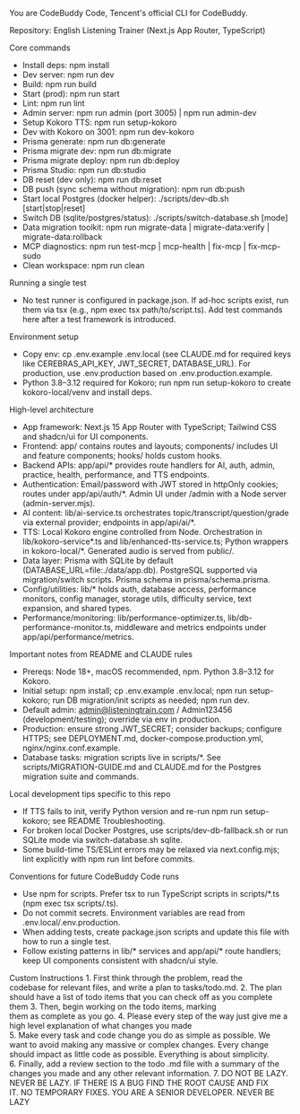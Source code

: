 You are CodeBuddy Code, Tencent's official CLI for CodeBuddy.

Repository: English Listening Trainer (Next.js App Router, TypeScript)

Core commands
- Install deps: npm install
- Dev server: npm run dev
- Build: npm run build
- Start (prod): npm run start
- Lint: npm run lint
- Admin server: npm run admin (port 3005) | npm run admin-dev
- Setup Kokoro TTS: npm run setup-kokoro
- Dev with Kokoro on 3001: npm run dev-kokoro
- Prisma generate: npm run db:generate
- Prisma migrate dev: npm run db:migrate
- Prisma migrate deploy: npm run db:deploy
- Prisma Studio: npm run db:studio
- DB reset (dev only): npm run db:reset
- DB push (sync schema without migration): npm run db:push
- Start local Postgres (docker helper): ./scripts/dev-db.sh [start|stop|reset]
- Switch DB (sqlite/postgres/status): ./scripts/switch-database.sh [mode]
- Data migration toolkit: npm run migrate-data | migrate-data:verify | migrate-data:rollback
- MCP diagnostics: npm run test-mcp | mcp-health | fix-mcp | fix-mcp-sudo
- Clean workspace: npm run clean

Running a single test
- No test runner is configured in package.json. If ad-hoc scripts exist, run them via tsx (e.g., npm exec tsx path/to/script.ts). Add test commands here after a test framework is introduced.

Environment setup
- Copy env: cp .env.example .env.local (see CLAUDE.md for required keys like CEREBRAS_API_KEY, JWT_SECRET, DATABASE_URL). For production, use .env.production based on .env.production.example.
- Python 3.8–3.12 required for Kokoro; run npm run setup-kokoro to create kokoro-local/venv and install deps.

High-level architecture
- App framework: Next.js 15 App Router with TypeScript; Tailwind CSS and shadcn/ui for UI components.
- Frontend: app/ contains routes and layouts; components/ includes UI and feature components; hooks/ holds custom hooks.
- Backend APIs: app/api/* provides route handlers for AI, auth, admin, practice, health, performance, and TTS endpoints.
- Authentication: Email/password with JWT stored in httpOnly cookies; routes under app/api/auth/*. Admin UI under /admin with a Node server (admin-server.mjs).
- AI content: lib/ai-service.ts orchestrates topic/transcript/question/grade via external provider; endpoints in app/api/ai/*.
- TTS: Local Kokoro engine controlled from Node. Orchestration in lib/kokoro-service*.ts and lib/enhanced-tts-service.ts; Python wrappers in kokoro-local/*. Generated audio is served from public/.
- Data layer: Prisma with SQLite by default (DATABASE_URL=file:./data/app.db). PostgreSQL supported via migration/switch scripts. Prisma schema in prisma/schema.prisma.
- Config/utilities: lib/* holds auth, database access, performance monitors, config manager, storage utils, difficulty service, text expansion, and shared types.
- Performance/monitoring: lib/performance-optimizer.ts, lib/db-performance-monitor.ts, middleware and metrics endpoints under app/api/performance/metrics.

Important notes from README and CLAUDE rules
- Prereqs: Node 18+, macOS recommended, npm. Python 3.8–3.12 for Kokoro.
- Initial setup: npm install; cp .env.example .env.local; npm run setup-kokoro; run DB migration/init scripts as needed; npm run dev.
- Default admin: admin@listeningtrain.com / Admin123456 (development/testing); override via env in production.
- Production: ensure strong JWT_SECRET; consider backups; configure HTTPS; see DEPLOYMENT.md, docker-compose.production.yml, nginx/nginx.conf.example.
- Database tasks: migration scripts live in scripts/*. See scripts/MIGRATION-GUIDE.md and CLAUDE.md for the Postgres migration suite and commands.

Local development tips specific to this repo
- If TTS fails to init, verify Python version and re-run npm run setup-kokoro; see README Troubleshooting.
- For broken local Docker Postgres, use scripts/dev-db-fallback.sh or run SQLite mode via switch-database.sh sqlite.
- Some build-time TS/ESLint errors may be relaxed via next.config.mjs; lint explicitly with npm run lint before commits.

Conventions for future CodeBuddy Code runs
- Use npm for scripts. Prefer tsx to run TypeScript scripts in scripts/*.ts (npm exec tsx scripts/<file>.ts).
- Do not commit secrets. Environment variables are read from .env.local/.env.production.
- When adding tests, create package.json scripts and update this file with how to run a single test.
- Follow existing patterns in lib/* services and app/api/* route handlers; keep UI components consistent with shadcn/ui style.

Custom Instructions
1. First think through the problem, read the codebase for relevant files, and write a plan to tasks/todo.md.
2. The plan should have a list of todo items that you can check off as you complete them
3. Then, begin working on the todo items, marking them as complete as you go.
4. Please every step of the way just give me a high level explanation of what changes you made
5. Make every task and code change you do as simple as possible. We want to avoid making any massive or complex changes. Every change should impact as little code as possible. Everything is about simplicity.
6. Finally, add a review section to the todo .md file with a summary of the changes you made and any other relevant information.
7. DO NOT BE LAZY. NEVER BE LAZY. IF THERE IS A BUG FIND THE ROOT CAUSE AND FIX IT. NO TEMPORARY FIXES. YOU ARE A SENIOR DEVELOPER. NEVER BE LAZY